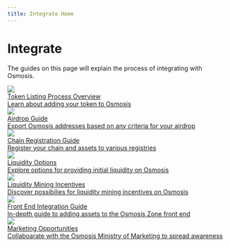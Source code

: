 ```yaml
---
title: Integrate Home
---
```


# Integrate

The guides on this page will explain the process of integrating with Osmosis.


<div class="cards twoColumn">
  <a href="token-listings.html" class="card">
    <img src="/img/coin.svg" class="filter-icon"/>
    <div class="title">
     Token Listing Process Overview
    </div>
    <div class="text">
      Learn about adding your token to Osmosis
    </div>
  </a>
  <a href="airdrops.html" class="card">
    <img src="/img/parachute.svg" class="filter-icon"/>
    <div class="title">
     Airdrop Guide
    </div>
    <div class="text">
      Export Osmosis addresses based on any criteria for your airdrop
    </div>
  </a>
  <a href="registration.html" class="card">
    <img src="/img/registration.svg" class="filter-icon"/>
    <div class="title">
     Chain Registration Guide
    </div>
    <div class="text">
      Register your chain and assets to various registries
    </div>
  </a>
  <a href="liquidity.html" class="card">
    <img src="/img/pool.svg" class="filter-icon"/>
    <div class="title">
     Liquidity Options
    </div>
    <div class="text">
      Explore options for providing initial liquidity on Osmosis
    </div>
  </a>
  <a href="incentives.html" class="card">
    <img src="/img/gauge.svg" class="filter-icon"/>
    <div class="title">
     Liquidity Mining Incentives
    </div>
    <div class="text">
      Discover possibilies for liquidity mining incentives on Osmosis
    </div>
  </a>
  <a href="frontend.html" class="card">
    <img src="/img/frontend.svg" class="filter-icon"/>
    <div class="title">
     Front End Integration Guide 
    </div>
    <div class="text">
      In-depth guide to adding assets to the Osmosis Zone front end
    </div>
  </a>
  <a href="marketing.html" class="card">
    <img src="/img/marketing.svg" class="filter-icon"/>
    <div class="title">
     Marketing Opportunities
    </div>
    <div class="text">
      Collaboarate with the Osmosis Ministry of Marketing to spread awareness
    </div>
  </a>

</div>

